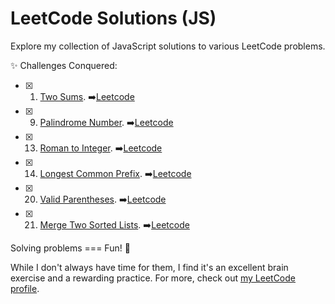 # LeetCode Solutions (JS)

Explore my collection of JavaScript solutions to various LeetCode problems.

✨ Challenges Conquered:

- [x] 1. [Two Sums](solutions/1-two-sum.js). ➡️[Leetcode](https://leetcode.com/problems/two-sum/)
- [x] 9. [Palindrome Number](solutions/9-palindrome-number.js). ➡️[Leetcode](https://leetcode.com/problems/palindrome-number/)
- [x] 13. [Roman to Integer](solutions/13-roman-to-integer.js). ➡️[Leetcode](https://leetcode.com/problems/roman-to-integer/)
- [x] 14. [Longest Common Prefix](solutions/14-longest-common-prefix.js). ➡️[Leetcode](https://leetcode.com/problems/longest-common-prefix/)
- [x] 20. [Valid Parentheses](solutions/20-valid-parentheses.js). ➡️[Leetcode](https://leetcode.com/problems/valid-parentheses/)
- [x] 21. [Merge Two Sorted Lists](solutions/21-merge-two-sorted-lists.js). ➡️[Leetcode](https://leetcode.com/problems/merge-two-sorted-lists/)

Solving problems === Fun! 🎉

While I don't always have time for them, I find it's an excellent brain exercise and a rewarding practice.
For more, check out [my LeetCode profile](https://leetcode.com/AnnaBurd/).
